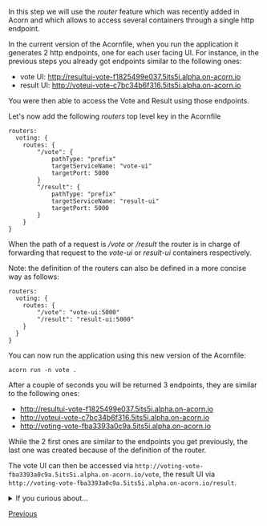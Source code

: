 In this step we will use the *router* feature which was recently added in Acorn and which allows to access several containers through a single http endpoint.

In the current version of the Acornfile, when you run the application it generates 2 http endpoints, one for each user facing UI. For instance, in the previous steps you already got endpoints similar to the following ones:

- vote UI: http://resultui-vote-f1825499e037.5its5i.alpha.on-acorn.io
- result UI: http://voteui-vote-c7bc34b6f316.5its5i.alpha.on-acorn.io

You were then able to access the Vote and Result using those endpoints.

Let's now add the following *routers* top level key in the Acornfile

```
routers: 
  voting: {
    routes: {
        "/vote": {
            pathType: "prefix"
            targetServiceName: "vote-ui"
            targetPort: 5000
        }
        "/result": {
            pathType: "prefix"
            targetServiceName: "result-ui"
            targetPort: 5000
        }
    }
}
```

When the path of a request is */vote* or */result* the router is in charge of forwarding that request to the *vote-ui* or *result-ui* containers respectively.  

Note: the definition of the routers can also be defined in a more concise way as follows:

```
routers: 
  voting: {
    routes: {
        "/vote": "vote-ui:5000"
        "/result": "result-ui:5000"
    }
  }
}
```

You can now run the application using this new version of the Acornfile:

```
acorn run -n vote .
```

After a couple of seconds you will be returned 3 endpoints, they are similar to the following ones:
- http://resultui-vote-f1825499e037.5its5i.alpha.on-acorn.io
- http://voteui-vote-c7bc34b6f316.5its5i.alpha.on-acorn.io
- http://voting-vote-fba3393a0c9a.5its5i.alpha.on-acorn.io

While the 2 first ones are similar to the endpoints you get previously, the last one was created because of the definition of the router.

The vote UI can then be accessed via ```http://voting-vote-fba3393a0c9a.5its5i.alpha.on-acorn.io/vote```, the result UI via ```http://voting-vote-fba3393a0c9a.5its5i.alpha.on-acorn.io/result```.

<details>
  <summary markdown="span">If you curious about...</summary>

...what happened under the hood, you would see a new pod was created in the same namespace as the one the application's containers are running in. This pod contains a unique container based on *nginx* whose configuration is retrieved from a ConfigMap. The configuration comes directly from the specification of the routers key. Below is the content of the ConfigMap created in this example:

```
$ kubectl get cm voting-44613d12 -n vote-7dfd932e-d59 -o yaml
apiVersion: v1
kind: ConfigMap
metadata:
  annotations:
    apply.acorn.io/applied: H4sIAAAAAAAA/3yQza7aMBCFX8WadUIgPyRxxaLLqtsukaqJPQGrztiyTQpCvHuVVFw23Lu0zqdz/M0dNCYEeQfleDQnkBApzBTE/cjWxEQsum23/XZk6xQm41gcRBEoXmxaGCF8cNfbb48xinNKXhZFqOv9rtK7Eh4ZTJTwuYHMLq0lcX16b28bVC7wxrjC/WUK+Wn+AxIMJwqM9pXOu0z8NKwP373/wTEhK4LsfQfjRCBhdulLJHpUC7dGn4HxMuTKcaJrAgmLkQq0OvwyE8WEkwfJF2szsDiQfWd2xngGCWpPuht1M2is2lFV+77ssawH6uq2oe1AzaBaXdXLyEvB8Cn/OOj/4PnxRTBv9aj7qqRcNz08Hv8CAAD//5Lj5EbSAQAA
    apply.acorn.io/owner-gvk: internal.acorn.io/v1, Kind=AppInstance
    apply.acorn.io/owner-name: vote
    apply.acorn.io/owner-namespace: acorn
    apply.acorn.io/owner-sub-context: ""
  creationTimestamp: "2022-11-24T13:36:20Z"
  labels:
    apply.acorn.io/hash: c6ed8fd5bda37fc36929a24be8475e0be5bc7d34
  name: voting-44613d12
  namespace: vote-7dfd932e-d59
  resourceVersion: "7528"
  uid: a7e92668-b58e-43c0-b074-6eb12a300e07
data:
  config: |
    server {
    listen 8080;
    location = /result {
      proxy_pass http://resultui:80;
    }
    location /result/ {
      proxy_pass http://resultui:80;
    }
    location = /vote {
      proxy_pass http://voteui:80;
    }
    location /vote/ {
      proxy_pass http://voteui:80;
    }
    }
```
</details>


[Previous](./development_mode.md)  
